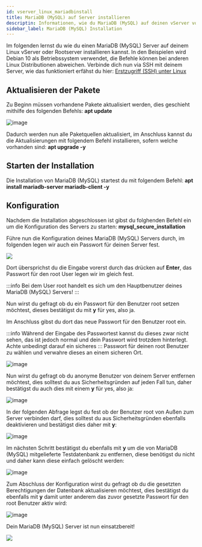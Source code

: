 ```yaml
---
id: vserver_linux_mariadbinstall
title: MariaDB (MySQL) auf Server installieren
descriptin: Informationen, wie du MariaDB (MySQL) auf deinen vServer von ZAP-Hosting installieren kannst - ZAP-Hosting.com Dokumentationen
sidebar_label: MariaDB (MySQL) Installation
---
```


Im folgenden lernst du wie du einen MariaDB (MySQL) Server auf deinem Linux vServer oder Rootserver installieren kannst. 
In den Beispielen wird Debian 10 als Betriebssystem verwendet, die Befehle können bei anderen Linux Distributionen abweichen.
Verbinde dich nun via SSH mit deinem Server, wie das funktioniert erfähst du hier: [Erstzugriff (SSH) unter Linux](https://zap-hosting.com/guides/docs/de/vserver_linux_ssh)

## Aktualisieren der Pakete

Zu Beginn müssen vorhandene Pakete aktualisiert werden, dies geschieht mithilfe des folgenden Befehls: **apt update**

![image](https://user-images.githubusercontent.com/13604413/159171933-8c48ca29-b8f3-450b-980e-b0e06a8550d8.png)

Dadurch werden nun alle Paketquellen aktualisiert, im Anschluss kannst du die Aktualisierungen mit folgendem Befehl installieren, sofern welche vorhanden sind: **apt upgrade -y**


## Starten der Installation

Die Installation von MariaDB (MySQL) startest du mit folgendem Befehl: **apt install mariadb-server mariadb-client -y**


## Konfiguration
Nachdem die Installation abgeschlossen ist gibst du folghenden Befehl ein um die Konfiguration des Servers zu starten: **mysql_secure_installation**

Führe nun die Konfiguration deines MariaDB (MySQL) Servers durch, im folgenden legen wir auch ein Passwort für deinen Server fest.

![](https://user-images.githubusercontent.com/61839701/165693963-35a8ec5e-829a-4644-9f81-b0f1ea4609dc.png)

Dort übersprichst du die Eingabe vorerst durch das drücken auf **Enter**, das Passwort für den root User legen wir im gleich fest.

:::info
Bei dem User root handelt es sich um den Hauptbenutzer deines MariaDB (MySQL) Servers!
:::

Nun wirst du gefragt ob du ein Passwort für den Benutzer root setzen möchtest, dieses bestätigst du mit **y** für yes, also ja.

Im Anschluss gibst du dort das neue Passwort für den Benutzer root ein.


:::info
Während der Eingabe des Passwortest kannst du dieses zwar nicht sehen, das ist jedoch normal und dein Passwort wird trotzdem hinterlegt. Achte unbedingt darauf ein sicheres 
:::
Passwort für deinen root Benutzer zu wählen und verwahre dieses an einem sicheren Ort. 

![image](https://user-images.githubusercontent.com/13604413/159171942-82667636-b148-4248-a95d-ad3d9ed3ab47.png)

Nun wirst du gefragt ob du anonyme Benutzer von deinem Server entfernen möchtest, dies solltest du aus Sicherheitsgründen auf jeden Fall tun, daher bestätigst du auch dies
mit einem **y** für yes, also ja: 

![image](https://user-images.githubusercontent.com/13604413/159171944-d897a99a-a0f4-421b-bfb9-92c0640f2db0.png)

In der folgenden Abfrage legst du fest ob der Benutzer root von Außen zum Server verbinden darf, dies solltest du aus Sicherheitsgründen ebenfalls deaktivieren und bestätigst dies
daher mit **y**:

![image](https://user-images.githubusercontent.com/13604413/159171945-e7b4f9ef-1ec0-409f-ad5f-dff05f42c561.png)

Im nächsten Schritt bestätigst du ebenfalls mit **y** um die von MariaDB (MySQL) mitgelieferte Testdatenbank zu entfernen, diese benötigst du nicht und daher kann diese einfach 
gelöscht werden:

![image](https://user-images.githubusercontent.com/13604413/159171948-625983b8-897f-4b47-a8a8-e47cc72b90f4.png)


Zum Abschluss der Konfiguration wirst du gefragt ob du die gesetzten Berechtigungen der Datenbank aktualisieren möchtest, dies bestätigst du ebenfalls mit **y** damit
unter anderem das zuvor gesetzte Passwort für den root Benutzer aktiv wird:

![image](https://user-images.githubusercontent.com/13604413/159171953-8a6cb526-6fac-47fd-be04-eb752f57b1a1.png)


Dein MariaDB (MySQL) Server ist nun einsatzbereit!

![](https://user-images.githubusercontent.com/61839701/165694424-34436049-d798-49b4-ad95-4e4a73a6a76a.png)
